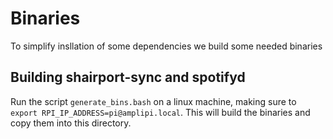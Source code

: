 # Binaries
To simplify insllation of some dependencies we build some needed binaries
## Building shairport-sync and spotifyd
Run the script `generate_bins.bash` on a linux machine, making sure to `export RPI_IP_ADDRESS=pi@amplipi.local`. This will build the binaries and copy them into this directory.
